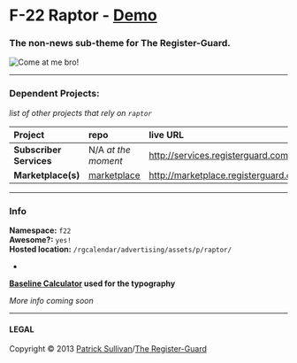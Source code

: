 # F-22 Raptor - [Demo](http://registerguard.github.io/raptor/demo/)

### The non-news sub-theme for The Register-Guard.

![Come at me bro!](http://peacethroughvictory.files.wordpress.com/2011/09/f22_raptor_l8.jpg)

---

### Dependent Projects:
*list of other projects that rely on `raptor`*

| Project | repo | live URL | host |
| :-- | :-- | :-- | :-- |
| **Subscriber Services** | N/A *at the moment* | http://services.registerguard.com/ | `services.registerguard.com`
| **Marketplace(s)** | [marketplace](https://github.com/registerguard/marketplace) | http://marketplace.registerguard.com/\* | `admanager.registerguard.com` |

---

### Info

**Namespace:** `f22`   
**Awesome?:** `yes!`   
**Hosted location:** `/rgcalendar/advertising/assets/p/raptor/`

-

**[Baseline Calculator](https://docs.google.com/spreadsheet/ccc?key=0As66WXbDZiJHdEE2bUR5N2NKVGNkWTBKZEFXRXI5M0E&usp=sharing) used for the typography**

*More info coming soon*

---

#### LEGAL

Copyright &copy; 2013 [Patrick Sullivan](http://psullivan6.com)/[The Register-Guard](http://www.registerguard.com)
